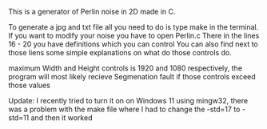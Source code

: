 This is a generator of Perlin noise in 2D made in C.

To generate a jpg and txt file all you need to do is type 
make in the terminal.
If you want to modify your noise you have to open Perlin.c
There in the lines 16 - 20 you have definitions which you can 
control
You can also find next to those liens some simple explanations on
what do those controls do.

maximum Width and Height
controls is 1920 and 1080 respectively, the program will most likely recieve
Segmenation fault if those controls exceed those values

Update: 
I recently tried to turn it on on Windows 11 using mingw32, there was a problem with the make file where I had to change the -std=17 to -std=11 and then it worked
